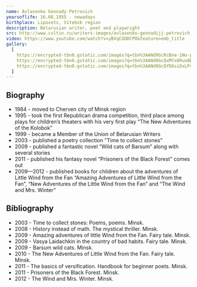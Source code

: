 ```yaml
---
name: Avlasenko Gennady Petrovich
yearsoflife: 16.08.1955 - nowadays
birthplace: Lipovets, Vitebsk region
description: Belarusian writer, poet and playwright
src: http://www.cultin.ru/writers-images/avlasenko-gennadijj-petrovich_0.jpg
video: https://www.youtube.com/watch?v=yBVqCGDDCP8&feature=emb_title
gallery:
  [
    https://encrypted-tbn0.gstatic.com/images?q=tbn%3AANd9GcRcBne-1No-pDqXBzgpEZA9cbZylKwAd7qQ1I3wXwh5U3xS37zh,
    https://encrypted-tbn0.gstatic.com/images?q=tbn%3AANd9GcQxMYx6Ruo8BpJ9xYSgelkqlvjVebMcESvaIs3u6GaQl79hOCEM,
    https://encrypted-tbn0.gstatic.com/images?q=tbn%3AANd9GcQYD6siDxLP43CJaBSzcsXhjpVKmW_ln16-k3bJkqNiN9C4ktrr,
  ]
---
```


## Biography

- 1984 - moved to Cherven city of Minsk region
- 1995 - took the first Republican drama competition, third place among plays for children’s theaters with his very first play “The New Adventures of the Kolobok”
- 1999 - became a Member of the Union of Belarusian Writers
- 2003 - published a poetry collection "Time to collect stones"
- 2009 - published a fantastic novel “Wild cats of Barsum” along with several stories
- 2011 - published his fantasy novel “Prisoners of the Black Forest” comes out
- 2009—2012 - published books for children about the adventures of Little Wind from the Fan “Amazing Adventures of Little Wind from the Fan”, “New Adventures of the Little Wind from the Fan” and “The Wind and Mrs. Winter”

## Bibliography

- 2003 - Time to collect stones: Poems, poems. Minsk.
- 2008 - History instead of math. The mystical thriller. Minsk.
- 2009 - Amazing adventures of little Wind from the Fan. Fairy tale. Minsk.
- 2009 - Vasya Laidachkin in the country of bad habits. Fairy tale. Minsk.
- 2009 - Barsum wild cats. Minsk.
- 2010 - The New Adventures of Little Wind from the Fan. Fairy tale. Minsk.
- 2011 - The basics of versification. Handbook for beginner poets. Minsk.
- 2011 - Prisoners of the Black Forest. Minsk.
- 2012 - The Wind and Mrs. Winter. Minsk.

